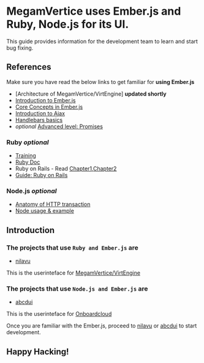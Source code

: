 # **MegamVertice** uses Ember.js and Ruby, Node.js for its UI.

This guide provides information for the development team to learn and start bug fixing.


## References

Make sure you have read the below links to get familiar for **using Ember.js**

* [Architecture of MegamVertice/VirtEngine] **updated shortly**
* [Introduction to Ember.js](https://guides.emberjs.com/v2.12.0/)
* [Core Concepts in Ember.js](https://guides.emberjs.com/v2.12.0/getting-started/core-concepts/)
* [Introduction to Ajax](https://www.w3schools.com/xml/ajax_intro.asp)
* [Handlebars basics](https://guides.emberjs.com/v2.12.0/templates/handlebars-basics/)
* *optional* [Advanced level: Promises](https://guides.emberjs.com/v2.12.0/routing/asynchronous-routing/#toc_a-word-on-promises)

### Ruby *optional*

- [Training](https://www.codecademy.com/learn/ruby)
- [Ruby Doc](https://www.ruby-lang.org/en/documentation/)
- Ruby on Rails - Read [Chapter1](https://www.railstutorial.org/book/beginning),[Chapter2](https://www.railstutorial.org/book/toy_app)
- [Guide: Ruby on Rails](http://guides.rubyonrails.org/)

### Node.js *optional*

- [Anatomy of HTTP transaction](https://nodejs.org/en/docs/guides/anatomy-of-an-http-transaction/)
- [Node usage & example](https://nodejs.org/api/synopsis.html)


## Introduction

### The projects that use `Ruby and Ember.js` are 

- [nilavu](https://gitlab.com/megamsys/nilavu.git) 

This is the userinteface for [MegamVertice/VirtEngine](https://docs.megam.io)

### The projects that use `Node.js and Ember.js` are 

- [abcdui](https://gitlab.com/megamsys/abcdui)

This is the userinteface for [Onboardcloud](https://gitlab.com/megamsys/abcdui)


Once you are familiar with the Ember.js, proceed to [nilavu](https://gitlab.com/megamsys/nilavu.git) or [abcdui](https://gitlab.com/megamsys/abcdui) to start development.

## Happy Hacking!
